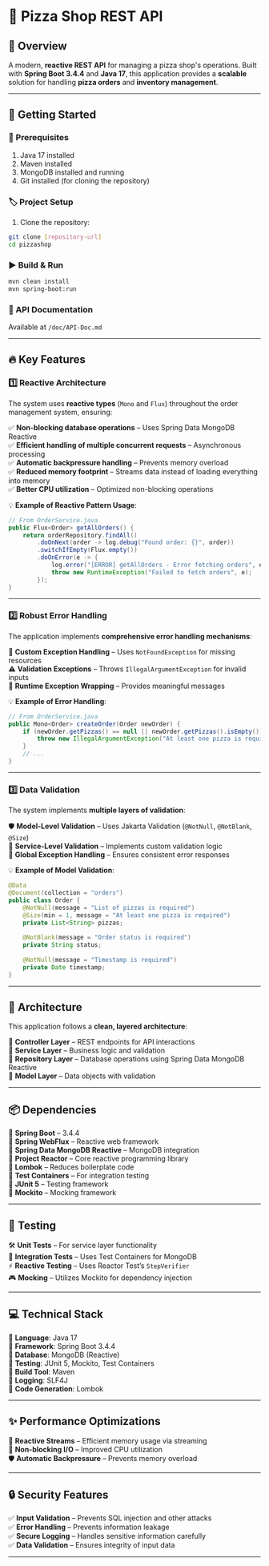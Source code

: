 # 🍕 Pizza Shop REST API  

## 🚀 Overview  

A modern, **reactive REST API** for managing a pizza shop's operations. Built with **Spring Boot 3.4.4** and **Java 17**, this application provides a **scalable** solution for handling **pizza orders** and **inventory management**.  

---

## 🏁 Getting Started  

### 👋 Prerequisites
1. Java 17 installed
2. Maven installed
3. MongoDB installed and running
4. Git installed (for cloning the repository)

### 🏷️ Project Setup
1. Clone the repository:
```bash
git clone [repository-url]
cd pizzashop
```

### ▶️ Build & Run  
```bash
mvn clean install
mvn spring-boot:run
```

### 📝 API Documentation  
Available at `/doc/API-Doc.md`  

---

## 🔥 Key Features  

### 1️⃣ **Reactive Architecture**  

The system uses **reactive types** (`Mono` and `Flux`) throughout the order management system, ensuring:  

✅ **Non-blocking database operations** – Uses Spring Data MongoDB Reactive  
✅ **Efficient handling of multiple concurrent requests** – Asynchronous processing  
✅ **Automatic backpressure handling** – Prevents memory overload  
✅ **Reduced memory footprint** – Streams data instead of loading everything into memory  
✅ **Better CPU utilization** – Optimized non-blocking operations  

💡 **Example of Reactive Pattern Usage**:  
```java
// From OrderService.java
public Flux<Order> getAllOrders() {
    return orderRepository.findAll()
        .doOnNext(order -> log.debug("Found order: {}", order))
        .switchIfEmpty(Flux.empty())
        .doOnError(e -> {
            log.error("[ERROR] getAllOrders - Error fetching orders", e);
            throw new RuntimeException("Failed to fetch orders", e);
        });
}
```

---

### 2️⃣ **Robust Error Handling**  

The application implements **comprehensive error handling mechanisms**:  

🚩 **Custom Exception Handling** – Uses `NotFoundException` for missing resources  
⚠️ **Validation Exceptions** – Throws `IllegalArgumentException` for invalid inputs  
🔄 **Runtime Exception Wrapping** – Provides meaningful messages  

💡 **Example of Error Handling**:  
```java
// From OrderService.java
public Mono<Order> createOrder(Order newOrder) {
    if (newOrder.getPizzas() == null || newOrder.getPizzas().isEmpty()) {
        throw new IllegalArgumentException("At least one pizza is required");
    }
    // ...
}
```

---

### 3️⃣ **Data Validation**  

The system implements **multiple layers of validation**:  

🛡️ **Model-Level Validation** – Uses Jakarta Validation (`@NotNull`, `@NotBlank`, `@Size`)  
📝 **Service-Level Validation** – Implements custom validation logic  
💛 **Global Exception Handling** – Ensures consistent error responses  

💡 **Example of Model Validation**:  
```java
@Data
@Document(collection = "orders")
public class Order {
    @NotNull(message = "List of pizzas is required")
    @Size(min = 1, message = "At least one pizza is required")
    private List<String> pizzas;
    
    @NotBlank(message = "Order status is required")
    private String status;
    
    @NotNull(message = "Timestamp is required")
    private Date timestamp;
}
```

---

## 🏢 Architecture  

This application follows a **clean, layered architecture**:  

🔹 **Controller Layer** – REST endpoints for API interactions  
🔹 **Service Layer** – Business logic and validation  
🔹 **Repository Layer** – Database operations using Spring Data MongoDB Reactive  
🔹 **Model Layer** – Data objects with validation  

---

## 📦 Dependencies  

🔹 **Spring Boot** – 3.4.4  
🔹 **Spring WebFlux** – Reactive web framework  
🔹 **Spring Data MongoDB Reactive** – MongoDB integration  
🔹 **Project Reactor** – Core reactive programming library  
🔹 **Lombok** – Reduces boilerplate code  
🔹 **Test Containers** – For integration testing  
🔹 **JUnit 5** – Testing framework  
🔹 **Mockito** – Mocking framework  

---

## 🧪 Testing  

🛠️ **Unit Tests** – For service layer functionality  
🐹 **Integration Tests** – Uses Test Containers for MongoDB  
⚡ **Reactive Testing** – Uses Reactor Test’s `StepVerifier`  
🎮 **Mocking** – Utilizes Mockito for dependency injection  

---

## 💻 Technical Stack  

📌 **Language**: Java 17  
📌 **Framework**: Spring Boot 3.4.4  
📌 **Database**: MongoDB (Reactive)  
📌 **Testing**: JUnit 5, Mockito, Test Containers  
📌 **Build Tool**: Maven  
📌 **Logging**: SLF4J  
📌 **Code Generation**: Lombok  

---

## ✨ Performance Optimizations  

🚀 **Reactive Streams** – Efficient memory usage via streaming  
🔄 **Non-blocking I/O** – Improved CPU utilization  
🛡️ **Automatic Backpressure** – Prevents memory overload  

---

## 🔒 Security Features  

✅ **Input Validation** – Prevents SQL injection and other attacks  
✅ **Error Handling** – Prevents information leakage  
✅ **Secure Logging** – Handles sensitive information carefully  
✅ **Data Validation** – Ensures integrity of input data  

---